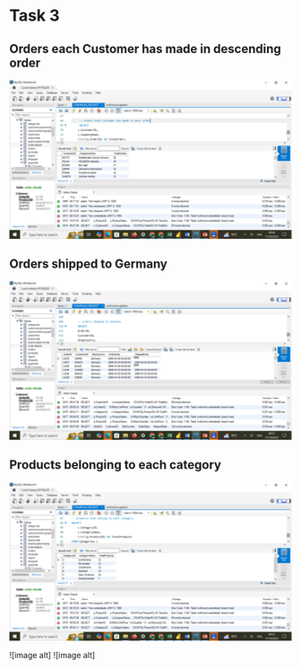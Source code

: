 # Task 3 
## Orders each Customer has made in descending order
![image alt](https://github.com/brianmateli/Task-3/blob/main/Orders%20each%20customer%20has%20made%20in%20descending%20order.png)
## Orders shipped to Germany
![image alt](https://github.com/brianmateli/Task-3/blob/main/Orders%20shipped%20to%20Germany.png)
## Products belonging to each category
![image alt](https://github.com/brianmateli/Task-3/blob/main/Products%20belonging%20in%20each%20category.png)

![image alt]
![image alt]
